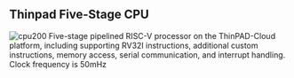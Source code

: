 Thinpad Five-Stage CPU
---------------
![cpu200](https://github.com/user-attachments/assets/251c4c7f-ffa2-4415-bcdf-1a528c9a85a2)
Five-stage pipelined RISC-V processor on the ThinPAD-Cloud platform, including supporting RV32I instructions, additional custom instructions, memory access, serial communication, and interrupt handling.
Clock frequency is 50mHz
